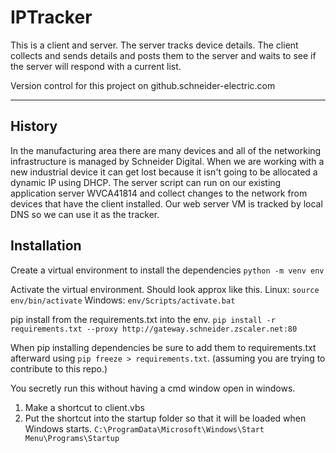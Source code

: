 # IPTracker
This is a client and server. The server tracks device details. The client collects and sends details and posts them to the server and waits to see if the server will respond with a current list.

Version control for this project on github.schneider-electric.com

-------------------------------------

## History

In the manufacturing area there are many devices and all of the networking infrastructure is managed by Schneider Digital. When we are working with a new industrial device it can get lost because it isn't going to be allocated a dynamic IP using DHCP. The server script can run on our existing application server WVCA41814 and collect changes to the network from devices that have the client installed. Our web server VM is tracked by local DNS so we can use it as the tracker.

## Installation

Create a virtual environment to install the dependencies
`python -m venv env`

Activate the virtual environment. Should look approx like this.
Linux: `source env/bin/activate`
Windows: `env/Scripts/activate.bat`

pip install from the requirements.txt into the env.
`pip install -r requirements.txt --proxy http://gateway.schneider.zscaler.net:80`

When pip installing dependencies be sure to add them to requirements.txt afterward using  `pip freeze > requirements.txt`. (assuming you are trying to contribute to this repo.)

You secretly run this without having a cmd window open in windows.
 
 1. Make a shortcut to client.vbs
 2. Put the shortcut into the startup folder so that it will be loaded when Windows starts.
	`C:\ProgramData\Microsoft\Windows\Start Menu\Programs\Startup`
